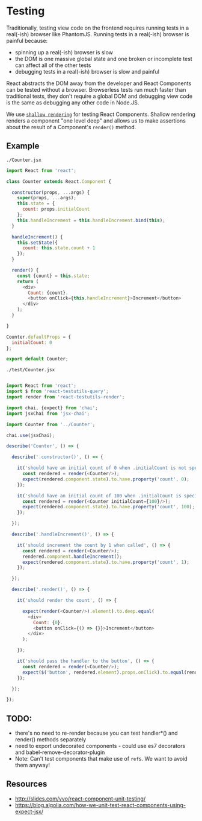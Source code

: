 # Testing

Traditionally, testing view code on the frontend requires running tests in a real(-ish) browser like PhantomJS.
Running tests in a real(-ish) browser is painful because:

- spinning up a real(-ish) browser is slow
- the DOM is one massive global state and one broken or incomplete test can affect all of the other tests
- debugging tests in a real(-ish) browser is slow and painful


React abstracts the DOM away from the developer and React Components can be tested without a browser. Browserless tests
run much faster than traditional tests, they don't require a global DOM and debugging view code is the same as
debugging any other code in Node.JS.

We use [`shallow rendering`](https://facebook.github.io/react/docs/test-utils.html#shallow-rendering) for testing
React Components. Shallow rendering renders a component "one level deep" and allows us to make assertions about the
result of a Component's `render()` method.

## Example

`./Counter.jsx`
```javascript
import React from 'react';

class Counter extends React.Component {

  constructor(props, ...args) {
    super(props, ...args);
    this.state = {
      count: props.initialCount
    };
    this.handleIncrement = this.handleIncrement.bind(this);
  }

  handleIncrement() {
    this.setState({
      count: this.state.count + 1
    });
  }

  render() {
    const {count} = this.state;
    return (
      <div>
        Count: {count}.
        <button onClick={this.handleIncrement}>Increment</button>
      </div>
    );
  }

}

Counter.defaultProps = {
  initialCount: 0
};

export default Counter;

```

`./test/Counter.jsx`
```javascript

import React from 'react';
import $ from 'react-testutils-query';
import render from 'react-testutils-render';

import chai, {expect} from 'chai';
import jsxChai from 'jsx-chai';

import Counter from '../Counter';

chai.use(jsxChai);

describe('Counter', () => {

  describe('.constructor()', () => {

    it('should have an initial count of 0 when .initialCount is not specified', () => {
      const rendered = render(<Counter/>);
      expect(rendered.component.state).to.have.property('count', 0);
    });

    it('should have an initial count of 100 when .initialCount is specified', () => {
      const rendered = render(<Counter initialCount={100}/>);
      expect(rendered.component.state).to.have.property('count', 100);
    });

  });

  describe('.handleIncrement()', () => {

    it('should increment the count by 1 when called', () => {
      const rendered = render(<Counter/>);
      rendered.component.handleIncrement();
      expect(rendered.component.state).to.have.property('count', 1);
    });

  });

  describe('.render()', () => {

    it('should render the count', () => {

      expect(render(<Counter/>).element).to.deep.equal(
        <div>
          Count: {0}.
          <button onClick={() => {}}>Increment</button>
        </div>
      );

    });

    it('should pass the handler to the button', () => {
      const rendered = render(<Counter/>);
      expect($('button', rendered.element).props.onClick).to.equal(rendered.component.handleIncrement);
    });

  });

});

```

## TODO:
- there's no need to re-render because you can test handler*() and render() methods separately
- need to export undecorated components - could use es7 decorators and babel-remove-decorator-plugin
- Note: Can't test components that make use of `ref`s. We want to avoid them anyway!

## Resources

- http://slides.com/vvo/react-component-unit-testing/
- https://blog.algolia.com/how-we-unit-test-react-components-using-expect-jsx/
